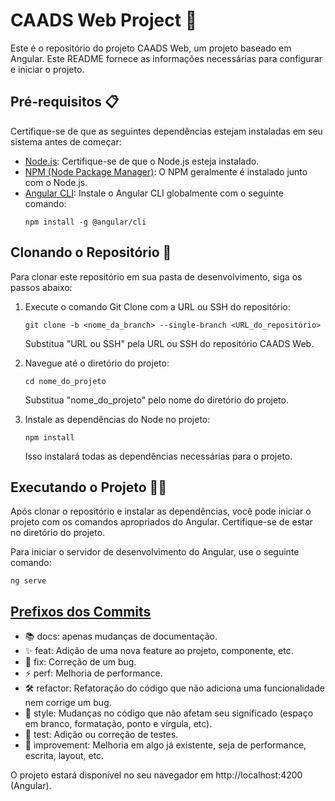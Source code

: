 # CAADS Web Project 🚀

Este é o repositório do projeto CAADS Web, um projeto baseado em Angular. Este README fornece as informações necessárias para configurar e iniciar o projeto.

## Pré-requisitos 📋

Certifique-se de que as seguintes dependências estejam instaladas em seu sistema antes de começar:

- [Node.js](https://nodejs.org/): Certifique-se de que o Node.js esteja instalado.
- [NPM (Node Package Manager)](https://www.npmjs.com/): O NPM geralmente é instalado junto com o Node.js.
- [Angular CLI](https://cli.angular.io/): Instale o Angular CLI globalmente com o seguinte comando:
  ```
  npm install -g @angular/cli
  ```

## Clonando o Repositório 🔎

Para clonar este repositório em sua pasta de desenvolvimento, siga os passos abaixo:

1. Execute o comando Git Clone com a URL ou SSH do repositório:

   ```
   git clone -b <nome_da_branch> --single-branch <URL_do_repositório>
   ```

   Substitua "URL ou SSH" pela URL ou SSH do repositório CAADS Web.

2. Navegue até o diretório do projeto:

   ```
   cd nome_do_projeto
   ```

   Substitua "nome_do_projeto" pelo nome do diretório do projeto.

3. Instale as dependências do Node no projeto:

   ```
   npm install
   ```

   Isso instalará todas as dependências necessárias para o projeto.

## Executando o Projeto 🧑‍💻

Após clonar o repositório e instalar as dependências, você pode iniciar o projeto com os comandos apropriados do Angular. Certifique-se de estar no diretório do projeto.

Para iniciar o servidor de desenvolvimento do Angular, use o seguinte comando:

```
ng serve
```

## [Prefixos dos Commits](https://github.com/JuniorLima22/padroes-e-nomenclaturas-no-git#prefixos-dos-commits)
- 📚 docs: apenas mudanças de documentação.
- ✨ feat: Adição de uma nova feature ao projeto, componente, etc.
- 🐞 fix: Correção de um bug.
- ⚡ perf: Melhoria de performance.
- 🛠️ refactor: Refatoração do código que não adiciona uma funcionalidade nem corrige um bug.
- 🎨 style: Mudanças no código que não afetam seu significado (espaço em branco, formatação, ponto e vírgula, etc).
- 🧪 test: Adição ou correção de testes.
- 🚀 improvement: Melhoria em algo já existente, seja de performance, escrita, layout, etc.

O projeto estará disponível no seu navegador em http://localhost:4200 (Angular).
